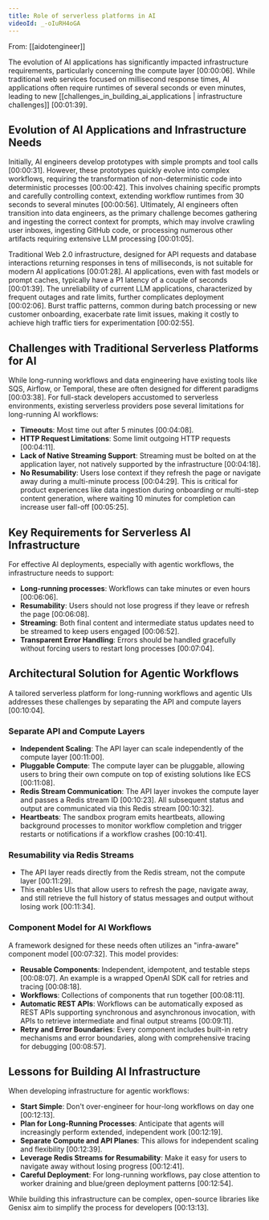 ```yaml
---
title: Role of serverless platforms in AI
videoId: _-oIuRH4oGA
---
```


From: [[aidotengineer]] <br/> 

The evolution of AI applications has significantly impacted infrastructure requirements, particularly concerning the compute layer <a class="yt-timestamp" data-t="00:00:06">[00:00:06]</a>. While traditional web services focused on millisecond response times, AI applications often require runtimes of several seconds or even minutes, leading to new [[challenges_in_building_ai_applications | infrastructure challenges]] <a class="yt-timestamp" data-t="00:01:39">[00:01:39]</a>.

## Evolution of AI Applications and Infrastructure Needs

Initially, AI engineers develop prototypes with simple prompts and tool calls <a class="yt-timestamp" data-t="00:00:31">[00:00:31]</a>. However, these prototypes quickly evolve into complex workflows, requiring the transformation of non-deterministic code into deterministic processes <a class="yt-timestamp" data-t="00:00:42">[00:00:42]</a>. This involves chaining specific prompts and carefully controlling context, extending workflow runtimes from 30 seconds to several minutes <a class="yt-timestamp" data-t="00:00:56">[00:00:56]</a>. Ultimately, AI engineers often transition into data engineers, as the primary challenge becomes gathering and ingesting the correct context for prompts, which may involve crawling user inboxes, ingesting GitHub code, or processing numerous other artifacts requiring extensive LLM processing <a class="yt-timestamp" data-t="00:01:05">[00:01:05]</a>.

Traditional Web 2.0 infrastructure, designed for API requests and database interactions returning responses in tens of milliseconds, is not suitable for modern AI applications <a class="yt-timestamp" data-t="00:01:28">[00:01:28]</a>. AI applications, even with fast models or prompt caches, typically have a P1 latency of a couple of seconds <a class="yt-timestamp" data-t="00:01:39">[00:01:39]</a>. The unreliability of current LLM applications, characterized by frequent outages and rate limits, further complicates deployment <a class="yt-timestamp" data-t="00:02:06">[00:02:06]</a>. Burst traffic patterns, common during batch processing or new customer onboarding, exacerbate rate limit issues, making it costly to achieve high traffic tiers for experimentation <a class="yt-timestamp" data-t="00:02:55">[00:02:55]</a>.

## Challenges with Traditional Serverless Platforms for AI

While long-running workflows and data engineering have existing tools like SQS, Airflow, or Temporal, these are often designed for different paradigms <a class="yt-timestamp" data-t="00:03:38">[00:03:38]</a>. For full-stack developers accustomed to serverless environments, existing serverless providers pose several limitations for long-running AI workflows:
*   **Timeouts**: Most time out after 5 minutes <a class="yt-timestamp" data-t="00:04:08">[00:04:08]</a>.
*   **HTTP Request Limitations**: Some limit outgoing HTTP requests <a class="yt-timestamp" data-t="00:04:11">[00:04:11]</a>.
*   **Lack of Native Streaming Support**: Streaming must be bolted on at the application layer, not natively supported by the infrastructure <a class="yt-timestamp" data-t="00:04:18">[00:04:18]</a>.
*   **No Resumability**: Users lose context if they refresh the page or navigate away during a multi-minute process <a class="yt-timestamp" data-t="00:04:29">[00:04:29]</a>. This is critical for product experiences like data ingestion during onboarding or multi-step content generation, where waiting 10 minutes for completion can increase user fall-off <a class="yt-timestamp" data-t="00:05:25">[00:05:25]</a>.

## Key Requirements for Serverless AI Infrastructure

For effective AI deployments, especially with agentic workflows, the infrastructure needs to support:
*   **Long-running processes**: Workflows can take minutes or even hours <a class="yt-timestamp" data-t="00:06:06">[00:06:06]</a>.
*   **Resumability**: Users should not lose progress if they leave or refresh the page <a class="yt-timestamp" data-t="00:06:08">[00:06:08]</a>.
*   **Streaming**: Both final content and intermediate status updates need to be streamed to keep users engaged <a class="yt-timestamp" data-t="00:06:52">[00:06:52]</a>.
*   **Transparent Error Handling**: Errors should be handled gracefully without forcing users to restart long processes <a class="yt-timestamp" data-t="00:07:04">[00:07:04]</a>.

## Architectural Solution for Agentic Workflows

A tailored serverless platform for long-running workflows and agentic UIs addresses these challenges by separating the API and compute layers <a class="yt-timestamp" data-t="00:10:04">[00:10:04]</a>.

### Separate API and Compute Layers
*   **Independent Scaling**: The API layer can scale independently of the compute layer <a class="yt-timestamp" data-t="00:11:00">[00:11:00]</a>.
*   **Pluggable Compute**: The compute layer can be pluggable, allowing users to bring their own compute on top of existing solutions like ECS <a class="yt-timestamp" data-t="00:11:08">[00:11:08]</a>.
*   **Redis Stream Communication**: The API layer invokes the compute layer and passes a Redis stream ID <a class="yt-timestamp" data-t="00:10:23">[00:10:23]</a>. All subsequent status and output are communicated via this Redis stream <a class="yt-timestamp" data-t="00:10:32">[00:10:32]</a>.
*   **Heartbeats**: The sandbox program emits heartbeats, allowing background processes to monitor workflow completion and trigger restarts or notifications if a workflow crashes <a class="yt-timestamp" data-t="00:10:41">[00:10:41]</a>.

### Resumability via Redis Streams
*   The API layer reads directly from the Redis stream, not the compute layer <a class="yt-timestamp" data-t="00:11:29">[00:11:29]</a>.
*   This enables UIs that allow users to refresh the page, navigate away, and still retrieve the full history of status messages and output without losing work <a class="yt-timestamp" data-t="00:11:34">[00:11:34]</a>.

### Component Model for AI Workflows
A framework designed for these needs often utilizes an "infra-aware" component model <a class="yt-timestamp" data-t="00:07:32">[00:07:32]</a>. This model provides:
*   **Reusable Components**: Independent, idempotent, and testable steps <a class="yt-timestamp" data-t="00:08:07">[00:08:07]</a>. An example is a wrapped OpenAI SDK call for retries and tracing <a class="yt-timestamp" data-t="00:08:18">[00:08:18]</a>.
*   **Workflows**: Collections of components that run together <a class="yt-timestamp" data-t="00:08:11">[00:08:11]</a>.
*   **Automatic REST APIs**: Workflows can be automatically exposed as REST APIs supporting synchronous and asynchronous invocation, with APIs to retrieve intermediate and final output streams <a class="yt-timestamp" data-t="00:09:11">[00:09:11]</a>.
*   **Retry and Error Boundaries**: Every component includes built-in retry mechanisms and error boundaries, along with comprehensive tracing for debugging <a class="yt-timestamp" data-t="00:08:57">[00:08:57]</a>.

## Lessons for Building AI Infrastructure

When developing infrastructure for agentic workflows:
*   **Start Simple**: Don't over-engineer for hour-long workflows on day one <a class="yt-timestamp" data-t="00:12:13">[00:12:13]</a>.
*   **Plan for Long-Running Processes**: Anticipate that agents will increasingly perform extended, independent work <a class="yt-timestamp" data-t="00:12:19">[00:12:19]</a>.
*   **Separate Compute and API Planes**: This allows for independent scaling and flexibility <a class="yt-timestamp" data-t="00:12:39">[00:12:39]</a>.
*   **Leverage Redis Streams for Resumability**: Make it easy for users to navigate away without losing progress <a class="yt-timestamp" data-t="00:12:41">[00:12:41]</a>.
*   **Careful Deployment**: For long-running workflows, pay close attention to worker draining and blue/green deployment patterns <a class="yt-timestamp" data-t="00:12:54">[00:12:54]</a>.

While building this infrastructure can be complex, open-source libraries like Genisx aim to simplify the process for developers <a class="yt-timestamp" data-t="00:13:13">[00:13:13]</a>.